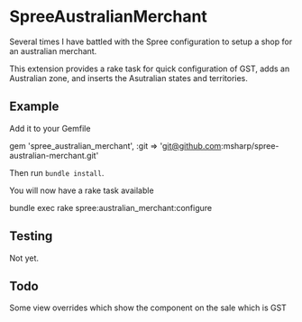 # SpreeAustralianMerchant

Several times I have battled with the Spree configuration to setup a shop for an australian merchant.

This extension provides a rake task for quick configuration of GST, adds an Australian zone, and inserts the Asutralian states and territories.


## Example

Add it to your Gemfile

  gem 'spree_australian_merchant', :git => 'git@github.com:msharp/spree-australian-merchant.git'

Then run `bundle install`.

You will now have a rake task available

  bundle exec rake spree:australian_merchant:configure

## Testing

Not yet.

## Todo

Some view overrides which show the component on the sale which is GST


